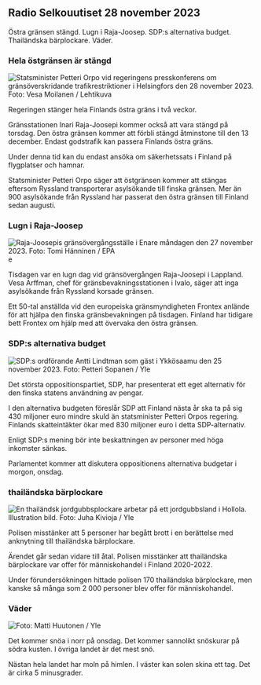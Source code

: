 Radio Selkouutiset 28 november 2023
----------------------------

Östra gränsen stängd. Lugn i Raja-Joosep. SDP:s alternativa budget. Thailändska bärplockare. Väder.

### Hela östgränsen är stängd

![Statsminister Petteri Orpo vid regeringens presskonferens om gränsöverskridande trafikrestriktioner i Helsingfors den 28 november 2023. Foto: Vesa Moilanen / Lehtikuva](https://images.cdn.yle.fi/image/upload/c_crop,h_2880,w_5120,x_0,y_533/ar_1.7777777777777777,c_fill,g_faces,h_675,w_1200/dpr_1.0/q_auto:eco/f_auto/fl_911111/87200/37200/87200/87200/37200/37200/37200/87200fb63bc0)

Regeringen stänger hela Finlands östra gräns i två veckor.

Gränsstationen Inari Raja-Joosepi kommer också att vara stängd på torsdag. Den östra gränsen kommer att förbli stängd åtminstone till den 13 december. Endast godstrafik kan passera Finlands östra gräns.

Under denna tid kan du endast ansöka om säkerhetssats i Finland på flygplatser och hamnar.

Statsminister Petteri Orpo säger att östgränsen kommer att stängas eftersom Ryssland transporterar asylsökande till finska gränsen. Mer än 900 asylsökande från Ryssland har passerat den östra gränsen till Finland sedan augusti.

### Lugn i Raja-Joosep

![Raja-Joosepis gränsövergångsställe i Enare måndagen den 27 november 2023. Foto: Tomi Hänninen / EPA](https://images.cdn.yle.fi/image/upload/c_crop,h_3078,w_5472,x_0,y_474/ar_1.7777777777777777,c_fill,g_faces,h_675,w_1200/dpr_1.0/q_auto:eco/f_auto/fl_lossy/v1701178188/39-120625e9a)e

Tisdagen var en lugn dag vid gränsövergången Raja-Joosepi i Lappland. Vesa Arffman, chef för gränsbevakningsstationen i Ivalo, säger att inga asylsökande från Ryssland korsade gränsen.

Ett 50-tal anställda vid den europeiska gränsmyndigheten Frontex anlände för att hjälpa den finska gränsbevakningen på tisdagen. Finland har tidigare bett Frontex om hjälp med att övervaka den östra gränsen.

### SDP:s alternativa budget

![SDP:s ordförande Antti Lindtman som gäst i Ykkösaamu den 25 november 2023. Foto: Petteri Sopanen / Yle](https://images.cdn.yle.fi/image/upload/c_crop,h_2250,w_4000,x_0,y_214/ar_1.7777777777777777,c_fill,g_faces,h_620,./wdp_670,.0q_auto:eco/f_auto/fl_lossy/v1700900437/39-12065046561addd1ff4d)

Det största oppositionspartiet, SDP, har presenterat ett eget alternativ för den finska statens användning av pengar.

I den alternativa budgeten föreslår SDP att Finland nästa år ska ta på sig 430 miljoner euro mindre skuld än statsminister Petteri Orpos regering. Finlands skatteintäkter ökar med 830 miljoner euro i detta SDP-alternativ.

Enligt SDP:s mening bör inte beskattningen av personer med höga inkomster sänkas.

Parlamentet kommer att diskutera oppositionens alternativa budgetar i morgon, onsdag.

### thailändska bärplockare

![En thailändsk jordgubbsplockare arbetar på ett jordgubbsland i Hollola. Illustration bild. Foto: Juha Kivioja / Yle](https://images.cdn.yle.fi/image/upload/c_crop,h_3158,w_5615,x_0,y_362/ar_1.7777777777777777,c_fill,g_faces,h_670,./wdp_670,.0q_auto:eco/f_auto/fl_lossy/v1697111616/39-11854426527dce6a43a2)

Polisen misstänker att 5 personer har begått brott i en berättelse med anknytning till thailändska bärplockare.

Ärendet går sedan vidare till åtal. Polisen misstänker att thailändska bärplockare var offer för människohandel i Finland 2020-2022.

Under förundersökningen hittade polisen 170 thailändska bärplockare, men kanske så många som 2 000 personer blev offer för människohandel.

### Väder

![ Foto: Matti Huutonen / Yle](https://images.cdn.yle.fi/image/upload/c_crop,h_1080,w_1919,x_0,y_0/ar_1.77777777777777777,c_fill,g_faces,h_pr_670,h_pr.0/q_auto:eco/f_auto/fl_lossy/v1701179634/39-12078316565f0cf485dd)

Det kommer snöa i norr på onsdag. Det kommer sannolikt snöskurar på södra kusten. I övriga landet är det mest snö.

Nästan hela landet har moln på himlen. I väster kan solen skina ett tag. Det är cirka 5 minusgrader.